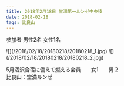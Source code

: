 ```yaml
---
title: 2018年2月18日 堂満第一ルンゼ中央稜
date: 2018-02-18 
tags: 比良山
---
```



参加者 男性2名 女性1名  

<td valign="top" width="356" height="267">
![](/2018/02/18/20180218/20180218_1.jpg)
![](/2018/02/18/20180218/20180218_2.jpg)

5月涸沢合宿に備えて燃える会員　　女1　　男２　　　　  
比良山：堂満ルンゼ
